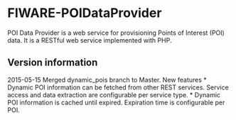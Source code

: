FIWARE-POIDataProvider
======================

POI Data Provider is a web service for provisioning Points of Interest (POI) 
data. It is a RESTful web service implemented with PHP.

Version information
-------------------
2015-05-15  Merged dynamic_pois branch to Master.
            New features
            * Dynamic POI information can be fetched from other REST services. 
              Service access and data extraction are configurable per service 
              type.
            * Dynamic POI information is cached until expired. Expiration time
              is configurable per POI.
